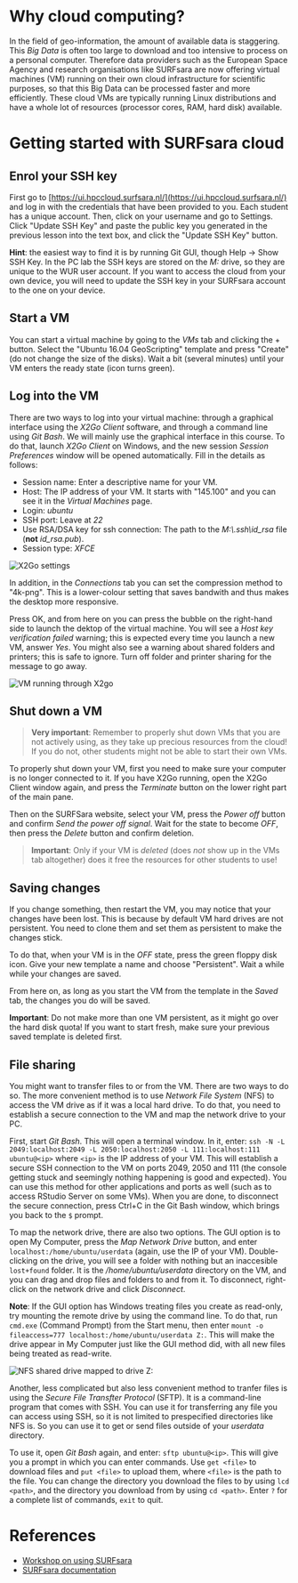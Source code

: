 # Why cloud computing?

In the field of geo-information, the amount of available data is staggering. This *Big Data* is often too large to download and too intensive to process on a personal computer. Therefore data providers such as the European Space Agency and research organisations like SURFsara are now offering virtual machines (VM) running on their own cloud infrastructure for scientific purposes, so that this Big Data can be processed faster and more efficiently. These cloud VMs are typically running Linux distributions and have a whole lot of resources (processor cores, RAM, hard disk) available.

# Getting started with SURFsara cloud

## Enrol your SSH key

First go to [https://ui.hpccloud.surfsara.nl/](https://ui.hpccloud.surfsara.nl/) and log in with the credentials that have been provided to you. Each student has a unique account. Then, click on your username and go to Settings. Click "Update SSH Key" and paste the public key you generated in the previous lesson into the text box, and click the "Update SSH Key" button.

**Hint**: the easiest way to find it is by running Git GUI, though Help → Show SSH Key. In the PC lab the SSH keys are stored on the *M:* drive, so they are unique to the WUR user account. If you want to access the cloud from your own device, you will need to update the SSH key in your SURFsara account to the one on your device.

## Start a VM

<!--### "Cloud" view-->
You can start a virtual machine by going to the *VMs* tab and clicking the + button. Select the "Ubuntu 16.04 GeoScripting" template and press "Create" (do not change the size of the disks). Wait a bit (several minutes) until your VM enters the ready state (icon turns green).

<!--### "User" view
Next, press "Change view" and set it to "user". From the Dashboard, go to Virtual Resources → Templates, select the "Ubuntu 16.04 GeoScripting" template and press "Clone". Give it a name you like: this will become your very own virtual machine. A *Template* is a set of settings for your virtual machine, including the number of cores, memory and hard disks.

You can run it already by clicking on it and pressing "Instantiate", then confirming the settings by pressing "Instantiate" again. You will see your virtual machine running in the Virtual Resources → Virtual Machines page. -->

## Log into the VM

There are two ways to log into your virtual machine: through a graphical interface using the *X2Go Client* software, and through a command line using *Git Bash*. We will mainly use the graphical interface in this course. To do that, launch *X2Go Client* on Windows, and the new session *Session Preferences* window will be opened automatically. Fill in the details as follows:

* Session name: Enter a descriptive name for your VM.
* Host: The IP address of your VM. It starts with "145.100" and you can see it in the *Virtual Machines* page.
* Login: *ubuntu*
* SSH port: Leave at *22*
* Use RSA/DSA key for ssh connection: The path to the *M:\\.ssh\id_rsa* file (**not** *id_rsa.pub*).
* Session type: *XFCE*

![X2Go settings](figs/x2gosettings.PNG)

In addition, in the *Connections* tab you can set the compression method to "4k-png". This is a lower-colour setting that saves bandwith and thus makes the desktop more responsive.

Press OK, and from here on you can press the bubble on the right-hand side to launch the dektop of the virtual machine. You will see a *Host key verification failed* warning; this is expected every time you launch a new VM, answer *Yes*. You might also see a warning about shared folders and printers; this is safe to ignore. Turn off folder and printer sharing for the message to go away.

![VM running through X2go](figs/x2gorunning.PNG)

## Shut down a VM

> **Very important**: Remember to properly shut down VMs that you are not actively using, as they take up precious resources from the cloud! If you do not, other students might not be able to start their own VMs.

To properly shut down your VM, first you need to make sure your computer is no longer connected to it. If you have X2Go running, open the X2Go Client window again, and press the *Terminate* button on the lower right part of the main pane.

<!--### "Cloud" view-->

Then on the SURFSara website, select your VM, press the *Power off* button and confirm *Send the power off signal*. Wait for the state to become *OFF*, then press the *Delete* button and confirm deletion.

> **Important**: Only if your VM is *deleted* (does *not* show up in the VMs tab altogether) does it free the resources for other students to use!

<!--### "User" view

Then on the SURFsara website, select your VM, press the garbage can button, and select *Shutdown*. -->

## Saving changes

If you change something, then restart the VM, you may notice that your changes have been lost. This is because by default VM hard drives are not persistent. You need to clone them and set them as persistent to make the changes stick.

<!--### "Cloud" view-->

To do that, when your VM is in the *OFF* state, press the green floppy disk icon. Give your new template a name and choose "Persistent". Wait a while while your changes are saved.

From here on, as long as you start the VM from the template in the *Saved* tab, the changes you do will be saved.

**Important**: Do not make more than one VM persistent, as it might go over the hard disk quota! If you want to start fresh, make sure your previous saved template is deleted first.

<!--### "User" view

To do that, go to the *Virtual Resources* → *Images* page on the SURFsara website. This is a list of hard disks available to your VMs. Select the *Ubuntu 16.04 GeoScripting* image, which is the operating system image, then click "Clone" and name it. Go back to the image listing, selected your cloned OS image, press on the three-dots button and choose "Make persistent".

You now have a persistent clone of the operating system. Now you need to tell the VM to use it. To do that, go to the *Templates* page, select the template and clone it. Select your cloned template and click *Update*. Go to the *Storage* tab and click on your cloned OS image, then click *Update* to confirm changes.

Now when you instantiate your cloned template, it will use the persistent image and allow you to make changes. In case something ever goes wrong with the VM, you can always delete the cloned image and reclone the original image to start fresh.

The OS image only has 10 GiB of space. In case it is not enough, such as for processing large rasters, you can add an additional hard drive to your VM and store your files on it.

To do that, repeat the cloning and template editing process, but this time with the *userdata shared drive* image. When editing your teplate file (you can keep updating the cloned template you already have), instead of replacing Disk 0, press the *Add another disk* button and choose your cloned *User data* image as Disk 1.

The space is then available in the *userdata* directory within your user directory (*/home/ubuntu/userdata*).-->

## File sharing

You might want to transfer files to or from the VM. There are two ways to do so. The more convenient method is to use *Network File System* (NFS) to access the VM drive as if it was a local hard drive. To do that, you need to establish a secure connection to the VM and map the network drive to your PC.

First, start *Git Bash*. This will open a terminal window. In it, enter: `ssh -N -L 2049:localhost:2049 -L 2050:localhost:2050 -L 111:localhost:111 ubuntu@<ip>` where `<ip>` is the IP address of your VM. This will establish a secure SSH connection to the VM on ports 2049, 2050 and 111 (the console getting stuck and seemingly nothing happening is good and expected). You can use this method for other applications and ports as well (such as to access RStudio Server on some VMs). When you are done, to disconnect the secure connection, press Ctrl+C in the Git Bash window, which brings you back to the `$` prompt.

To map the network drive, there are also two options. The GUI option is to open My Computer, press the *Map Network Drive* button, and enter `localhost:/home/ubuntu/userdata` (again, use the IP of your VM). Double-clicking on the drive, you will see a folder with nothing but an inaccesible `lost+found` folder. It is the */home/ubuntu/userdata* directory on the VM, and you can drag and drop files and folders to and from it. To disconnect, right-click on the network drive and click *Disconnect*.

**Note**: If the GUI option has Windows treating files you create as read-only, try mounting the remote drive by using the command line. To do that, run `cmd.exe` (Command Prompt) from the Start menu, then enter `mount -o fileaccess=777 localhost:/home/ubuntu/userdata Z:`. This will make the drive appear in My Computer just like the GUI method did, with all new files being treated as read-write.

![NFS shared drive mapped to drive Z:](figs/filesharing.png)

Another, less complicated but also less convenient method to tranfer files is using the *Secure File Transfter Protocol* (SFTP). It is a command-line program that comes with SSH. You can use it for transferring any file you can access using SSH, so it is not limited to prespecified directories like NFS is. So you can use it to get or send files outside of your *userdata* directory.

To use it, open *Git Bash* again, and enter: `sftp ubuntu@<ip>`. This will give you a prompt in which you can enter commands. Use `get <file>` to download files and `put <file>` to upload them, where `<file>` is the path to the file. You can change the directory you download the files to by using `lcd <path>`, and the directory you download from by using `cd <path>`. Enter `?` for a complete list of commands, `exit` to quit. 

# References

* [Workshop on using SURFsara](https://doc.hpccloud.surfsara.nl/VU-20161019/index)
* [SURFsara documentation](https://doc.hpccloud.surfsara.nl/)
